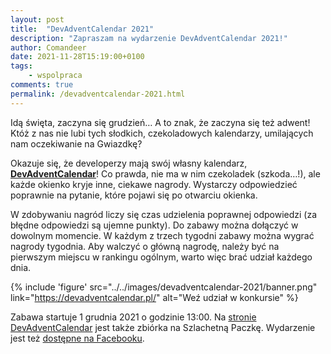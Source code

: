 ```yaml
---
layout: post
title:  "DevAdventCalendar 2021"
description: "Zapraszam na wydarzenie DevAdventCalendar 2021!"
author: Comandeer
date: 2021-11-28T15:19:00+0100
tags:
    - wspolpraca
comments: true
permalink: /devadventcalendar-2021.html
---
```


Idą święta, zaczyna się grudzień… A to znak, że zaczyna się też adwent! Któż z nas nie lubi tych słodkich, czekoladowych kalendarzy, umilających nam oczekiwanie na Gwiazdkę?<!--more-->

Okazuje się, że developerzy mają swój własny kalendarz, [**DevAdventCalendar**](https://devadventcalendar.pl/)! Co prawda, nie ma w nim czekoladek (szkoda…!), ale każde okienko kryje inne, ciekawe nagrody. Wystarczy odpowiedzieć poprawnie na pytanie, które pojawi się po otwarciu okienka.

W zdobywaniu nagród liczy się czas udzielenia poprawnej odpowiedzi (za błędne odpowiedzi są ujemne punkty). Do zabawy można dołączyć w dowolnym momencie. W każdym z trzech tygodni zabawy można wygrać nagrody tygodnia. Aby walczyć o główną nagrodę, należy być na pierwszym miejscu w rankingu ogólnym, warto więc brać udział każdego dnia.

{% include 'figure' src="../../images/devadventcalendar-2021/banner.png" link="https://devadventcalendar.pl/" alt="Weź udział w konkursie" %}

Zabawa startuje 1 grudnia 2021 o godzinie 13:00. Na [stronie DevAdventCalendar](https://devadventcalendar.pl/) jest także zbiórka na Szlachetną Paczkę. Wydarzenie jest też [dostępne na Facebooku](https://www.facebook.com/events/2124735764331821/).
